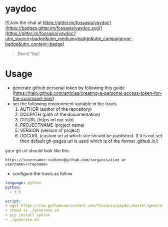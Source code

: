 # yaydoc

[![Join the chat at https://gitter.im/fossasia/yaydoc](https://badges.gitter.im/fossasia/yaydoc.svg)](https://gitter.im/fossasia/yaydoc?utm_source=badge&utm_medium=badge&utm_campaign=pr-badge&utm_content=badge)

> Docs! Yay!
# Usage
- generate github personal token by following this guide (https://help.github.com/articles/creating-a-personal-access-token-for-the-command-line/)
- set the following environment variable in the travis       
     1) AUTHOR      (author of the repository)
     2) DOCPATH     (path of the documentation)
     3) GITURL      (https url not ssh)
     4) PROJECTNAME (project name)
     5) VERSION     (version of project)
     6) DOCURL      (custom url at which site should be published.
                     If it is not set then default gh-pages url is used which is of the format
                     <username or organization>.github.io/<reponame>)



 your git url should look like this
  ```shell
  https://<username>:<token>@github.com/<organisation or username>/<repname>
  ```
- configure the travis as follow
```yml
language: python
python:
  - 3.5

script:
- wget https://raw.githubusercontent.com/fossasia/yaydoc/master/generate.sh
- chmod +x ./generate.sh
- pip install sphinx
- ./generate.sh
```
